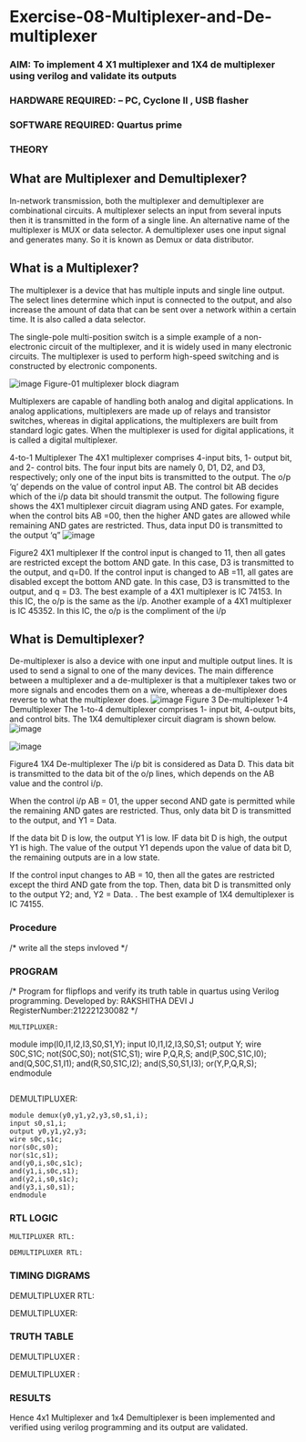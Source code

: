 # Exercise-08-Multiplexer-and-De-multiplexer
### AIM: To implement 4 X1 multiplexer and 1X4 de multiplexer using verilog and validate its outputs
### HARDWARE REQUIRED:  – PC, Cyclone II , USB flasher
### SOFTWARE REQUIRED:   Quartus prime
### THEORY 

## What are Multiplexer and Demultiplexer?
In-network transmission, both the multiplexer and demultiplexer are combinational circuits. A multiplexer selects an input from several inputs then it is transmitted in the form of a single line. An alternative name of the multiplexer is MUX or data selector. A demultiplexer uses one input signal and generates many. So it is known as Demux or data distributor.

## What is a Multiplexer?
The multiplexer is a device that has multiple inputs and single line output. The select lines determine which input is connected to the output, and also increase the amount of data that can be sent over a network within a certain time. It is also called a data selector.

The single-pole multi-position switch is a simple example of a non-electronic circuit of the multiplexer, and it is widely used in many electronic circuits. The multiplexer is used to perform high-speed switching and is constructed by electronic components.

![image](https://user-images.githubusercontent.com/36288975/170912485-73c395c7-23c0-4e78-a53d-a2f0d07d9662.png)
          Figure-01 multiplexer block diagram 

Multiplexers are capable of handling both analog and digital applications. In analog applications, multiplexers are made up of relays and transistor switches, whereas in digital applications, the multiplexers are built from standard logic gates. When the multiplexer is used for digital applications, it is called a digital multiplexer.

4-to-1 Multiplexer
The 4X1 multiplexer comprises 4-input bits, 1- output bit, and 2- control bits. The four input bits are namely 0, D1, D2, and D3, respectively; only one of the input bits is transmitted to the output. The o/p ‘q’ depends on the value of control input AB. The control bit AB decides which of the i/p data bit should transmit the output. The following figure shows the 4X1 multiplexer circuit diagram using AND gates. For example, when the control bits AB =00, then the higher AND gates are allowed while remaining AND gates are restricted. Thus, data input D0 is transmitted to the output ‘q”
![image](https://user-images.githubusercontent.com/36288975/170912568-3598c60a-5035-41f3-b0c4-ccedba13aca5.png)


Figure2 4X1 multiplexer 
If the control input is changed to 11, then all gates are restricted except the bottom AND gate. In this case, D3 is transmitted to the output, and q=D0. If the control input is changed to AB =11, all gates are disabled except the bottom AND gate. In this case, D3 is transmitted to the output, and q = D3. The best example of a 4X1 multiplexer is IC 74153. In this IC, the o/p is the same as the i/p. Another example of a 4X1 multiplexer is IC 45352. In this IC, the o/p is the compliment of the i/p


## What is Demultiplexer?
De-multiplexer is also a device with one input and multiple output lines. It is used to send a signal to one of the many devices. The main difference between a multiplexer and a de-multiplexer is that a multiplexer takes two or more signals and encodes them on a wire, whereas a de-multiplexer does reverse to what the multiplexer does.
![image](https://user-images.githubusercontent.com/36288975/170912606-a30e4b74-1726-4430-b245-2c3c3d9c232d.png)
Figure 3 De-multiplexer 
1-4 Demultiplexer
The 1-to-4 demultiplexer comprises 1- input bit, 4-output bits, and control bits. The 1X4 demultiplexer circuit diagram is shown below.![image](https://user-images.githubusercontent.com/36288975/170912683-00fb746a-1d45-4023-91d1-3a70b841073c.png)

![image](https://user-images.githubusercontent.com/36288975/170912741-7cbd52af-7e0d-4be3-b5c6-6fb9c4eca7c9.png)

Figure4 1X4 De-multiplexer 
The i/p bit is considered as Data D. This data bit is transmitted to the data bit of the o/p lines, which depends on the AB value and the control i/p.

When the control i/p AB = 01, the upper second AND gate is permitted while the remaining AND gates are restricted. Thus, only data bit D is transmitted to the output, and Y1 = Data.

If the data bit D is low, the output Y1 is low. IF data bit D is high, the output Y1 is high. The value of the output Y1 depends upon the value of data bit D, the remaining outputs are in a low state.

If the control input changes to AB = 10, then all the gates are restricted except the third AND gate from the top. Then, data bit D is transmitted only to the output Y2; and, Y2 = Data. . The best example of 1X4 demultiplexer is IC 74155.

 
 
### Procedure
/* write all the steps invloved */



### PROGRAM 
/*
Program for flipflops  and verify its truth table in quartus using Verilog programming.
Developed by: RAKSHITHA DEVI J
RegisterNumber:212221230082
*/
```
MULTIPLUXER:
```
module imp(I0,I1,I2,I3,S0,S1,Y);
input I0,I1,I2,I3,S0,S1;
output Y;
wire S0C,S1C;
not(S0C,S0);
not(S1C,S1);
wire P,Q,R,S;
and(P,S0C,S1C,I0);
and(Q,S0C,S1,I1);
and(R,S0,S1C,I2);
and(S,S0,S1,I3);
or(Y,P,Q,R,S);
endmodule
```
```
DEMULTIPLUXER:
```
module demux(y0,y1,y2,y3,s0,s1,i);
input s0,s1,i;
output y0,y1,y2,y3;
wire s0c,s1c;
nor(s0c,s0);
nor(s1c,s1);
and(y0,i,s0c,s1c);
and(y1,i,s0c,s1);
and(y2,i,s0,s1c);
and(y3,i,s0,s1);
endmodule
```






### RTL LOGIC  
```
MULTIPLUXER RTL:
```



```
DEMULTIPLUXER RTL:
```









### TIMING DIGRAMS 
DEMULTIPLUXER RTL:




DEMULTIPLUXER:

### TRUTH TABLE
DEMULTIPLUXER : 


DEMULTIPLUXER :






### RESULTS 
Hence 4x1 Multiplexer and 1x4 Demultiplexer is been implemented and verified using verilog programming and its output are validated.
